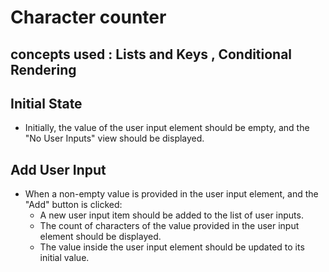 # Character counter
## concepts used : Lists and Keys , Conditional Rendering

## Initial State

- Initially, the value of the user input element should be empty, and the "No User Inputs" view should be displayed.

## Add User Input

- When a non-empty value is provided in the user input element, and the "Add" button is clicked:
  - A new user input item should be added to the list of user inputs.
  - The count of characters of the value provided in the user input element should be displayed.
  - The value inside the user input element should be updated to its initial value.
